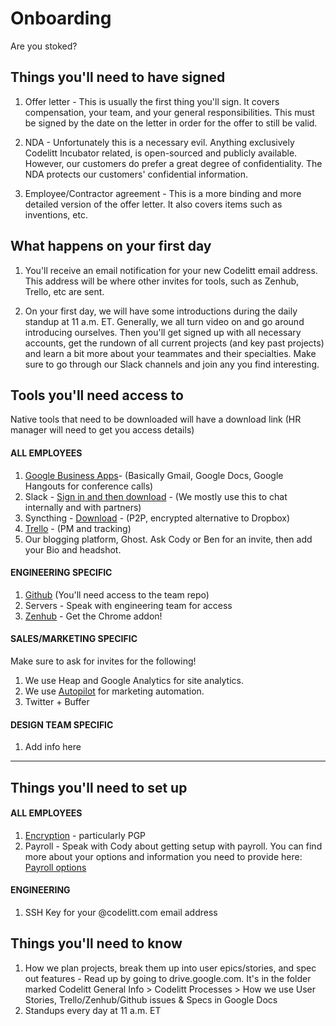 Onboarding
========

Are you stoked?

## Things you'll need to have signed


1. Offer letter - This is usually the first thing you'll sign. It covers compensation, your team, and your general responsibilities. This must be signed by the date on the letter in order for the offer to still be valid. 

2. NDA - Unfortunately this is a necessary evil. Anything exclusively Codelitt Incubator related, is open-sourced and publicly available. However, our customers do prefer a great degree of confidentiality. The NDA protects our customers' confidential information. 

3. Employee/Contractor agreement - This is a more binding and more detailed version of the offer letter. It also covers items such as inventions, etc.

## What happens on your first day

1. You'll receive an email notification for your new Codelitt email address. This address will be where other invites for tools, such as Zenhub, Trello, etc are sent.  

2. On your first day, we will have some introductions during the daily standup at 11 a.m. ET. Generally, we all turn video on and go around introducing ourselves. Then you'll get signed up with all necessary accounts, get the rundown of all current projects (and key past projects) and learn a bit more about your teammates and their specialties. Make sure to go through our Slack channels and join any you find interesting.  

## Tools you'll need access to

Native tools that need to be downloaded will have a download link
(HR manager will need to get you access details)

#### ALL EMPLOYEES

1. [Google Business Apps](google.com/a/codelitt.com)- (Basically Gmail, Google Docs, Google Hangouts for conference calls)
2. Slack - [Sign in and then download](https://slack.com/) - (We mostly use this to chat internally and with partners)
3. Syncthing - [Download](https://syncthing.net/) - (P2P, encrypted alternative to Dropbox)
4. [Trello](https://trello.com/) - (PM and tracking)
5. Our blogging platform, Ghost. Ask Cody or Ben for an invite, then add your Bio and headshot.

#### ENGINEERING SPECIFIC

1. [Github](http://github.com/codelittinc) (You'll need access to the team repo)
2. Servers - Speak with engineering team for access
3. [Zenhub](https://www.zenhub.com/) - Get the Chrome addon! 

#### SALES/MARKETING SPECIFIC

Make sure to ask for invites for the following!

1. We use Heap and Google Analytics for site analytics.
2. We use [Autopilot](autopilothq.com) for marketing automation.
3. Twitter + Buffer


#### DESIGN TEAM SPECIFIC

1. Add info here

-------

## Things you'll need to set up

#### ALL EMPLOYEES

1. [Encryption](/dev_best_practices/encryption.md) - particularly PGP 
2. Payroll - Speak with Cody about getting setup with payroll. You can find more about your options and information you need to provide here: [Payroll options](https://docs.google.com/document/d/1bbir23R4ueAqWBA0Ace1HjNq3u5EsynY_G5KUHhC1mM/edit#)


#### ENGINEERING

1. SSH Key for your @codelitt.com email address


## Things you'll need to know

1. How we plan projects, break them up into user epics/stories, and spec out features - Read up by going to drive.google.com. It's in the folder marked Codelitt General Info > Codelitt Processes > How we use User Stories, Trello/Zenhub/Github issues & Specs in Google Docs
2. Standups every day at 11 a.m. ET
